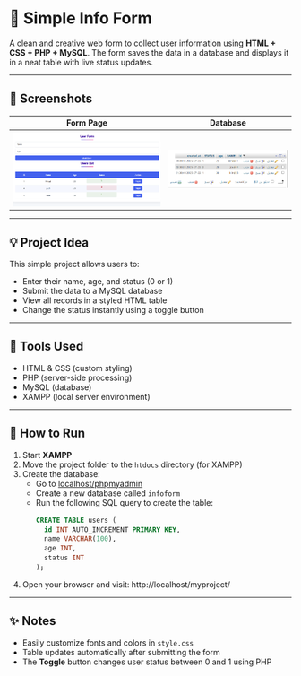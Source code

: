 # 📝 Simple Info Form

A clean and creative web form to collect user information using **HTML + CSS + PHP + MySQL**. The form saves the data in a database and displays it in a neat table with live status updates.

---

## 📸 Screenshots

| Form Page | Database  |
|-----------|----------------|
| ![Form](Screenshot1.png) | ![Database](Screenshot2.png) |


---

## 💡 Project Idea

This simple project allows users to:

- Enter their name, age, and status (0 or 1)
- Submit the data to a MySQL database
- View all records in a styled HTML table
- Change the status instantly using a toggle button

---

## 🧰 Tools Used

- HTML & CSS (custom styling)
- PHP (server-side processing)
- MySQL (database)
- XAMPP (local server environment)

---

## 🚀 How to Run

1. Start **XAMPP** 
2. Move the project folder to the `htdocs` directory (for XAMPP)
3. Create the database:
   - Go to [localhost/phpmyadmin](http://localhost/phpmyadmin)
   - Create a new database called `infoform`
   - Run the following SQL query to create the table:
     ```sql
     CREATE TABLE users (
       id INT AUTO_INCREMENT PRIMARY KEY,
       name VARCHAR(100),
       age INT,
       status INT
     );
     ```
4. Open your browser and visit:
http://localhost/myproject/

---

## ✨ Notes

- Easily customize fonts and colors in `style.css`
- Table updates automatically after submitting the form
- The **Toggle** button changes user status between 0 and 1 using PHP

